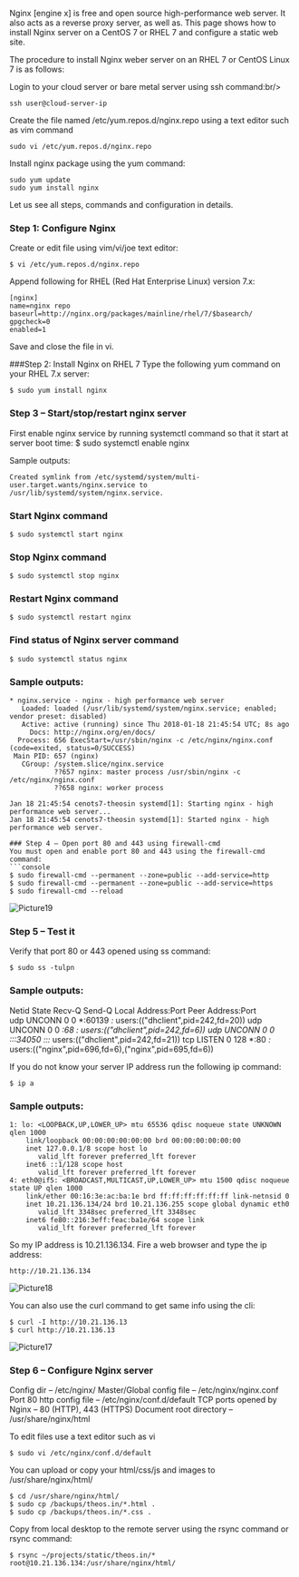 

Nginx [engine x] is free and open source high-performance web server. It also acts as a reverse proxy server, as well as. This page shows how to install Nginx server on a CentOS 7 or RHEL 7 and configure a static web site.

The procedure to install Nginx weber server on an RHEL 7 or CentOS Linux 7 is as follows:

Login to your cloud server or bare metal server using ssh command:br/>
```console
ssh user@cloud-server-ip
```
Create the file named /etc/yum.repos.d/nginx.repo using a text editor such as vim command
```console
sudo vi /etc/yum.repos.d/nginx.repo
```
Install nginx package using the yum command:
```console
sudo yum update
sudo yum install nginx
```
Let us see all steps, commands and configuration in details.

### Step 1: Configure Nginx
Create or edit file using vim/vi/joe text editor:
```console
$ vi /etc/yum.repos.d/nginx.repo
```
Append following for RHEL (Red Hat Enterprise Linux) version 7.x:
```console
[nginx]
name=nginx repo
baseurl=http://nginx.org/packages/mainline/rhel/7/$basearch/
gpgcheck=0
enabled=1
```
Save and close the file in vi.

###Step 2: Install Nginx on RHEL 7
Type the following yum command on your RHEL 7.x server:
```console
$ sudo yum install nginx
```
### Step 3 – Start/stop/restart nginx server
First enable nginx service by running systemctl command so that it start at server boot time:
$ sudo systemctl enable nginx

Sample outputs:
```console
Created symlink from /etc/systemd/system/multi-user.target.wants/nginx.service to /usr/lib/systemd/system/nginx.service.
```
### Start Nginx command
```console
$ sudo systemctl start nginx
```
### Stop Nginx command
```console
$ sudo systemctl stop nginx
```
### Restart Nginx command
```console
$ sudo systemctl restart nginx
```
### Find status of Nginx server command
```console
$ sudo systemctl status nginx
```
### Sample outputs:
```console
* nginx.service - nginx - high performance web server
   Loaded: loaded (/usr/lib/systemd/system/nginx.service; enabled; vendor preset: disabled)
   Active: active (running) since Thu 2018-01-18 21:45:54 UTC; 8s ago
     Docs: http://nginx.org/en/docs/
  Process: 656 ExecStart=/usr/sbin/nginx -c /etc/nginx/nginx.conf (code=exited, status=0/SUCCESS)
 Main PID: 657 (nginx)
   CGroup: /system.slice/nginx.service
           ??657 nginx: master process /usr/sbin/nginx -c /etc/nginx/nginx.conf
           ??658 nginx: worker process
 
Jan 18 21:45:54 cenots7-theosin systemd[1]: Starting nginx - high performance web server...
Jan 18 21:45:54 cenots7-theosin systemd[1]: Started nginx - high performance web server.

### Step 4 – Open port 80 and 443 using firewall-cmd
You must open and enable port 80 and 443 using the firewall-cmd command:
```console
$ sudo firewall-cmd --permanent --zone=public --add-service=http
$ sudo firewall-cmd --permanent --zone=public --add-service=https
$ sudo firewall-cmd --reload
```
![Picture19](https://storage.googleapis.com/slt12/Picture19.PNG)

### Step 5 – Test it
Verify that port 80 or 443 opened using ss command:
```console
$ sudo ss -tulpn
```
### Sample outputs:

Netid State      Recv-Q Send-Q         Local Address:Port                        Peer Address:Port              
udp   UNCONN     0      0                          *:60139                                  *:*                   users:(("dhclient",pid=242,fd=20))
udp   UNCONN     0      0                          *:68                                     *:*                   users:(("dhclient",pid=242,fd=6))
udp   UNCONN     0      0                         :::34050                                 :::*                   users:(("dhclient",pid=242,fd=21))
tcp   LISTEN     0      128                        *:80                                     *:*                   users:(("nginx",pid=696,fd=6),("nginx",pid=695,fd=6))

If you do not know your server IP address run the following ip command:
```console
$ ip a
```
### Sample outputs:
```console
1: lo: <LOOPBACK,UP,LOWER_UP> mtu 65536 qdisc noqueue state UNKNOWN qlen 1000
    link/loopback 00:00:00:00:00:00 brd 00:00:00:00:00:00
    inet 127.0.0.1/8 scope host lo
       valid_lft forever preferred_lft forever
    inet6 ::1/128 scope host 
       valid_lft forever preferred_lft forever
4: eth0@if5: <BROADCAST,MULTICAST,UP,LOWER_UP> mtu 1500 qdisc noqueue state UP qlen 1000
    link/ether 00:16:3e:ac:ba:1e brd ff:ff:ff:ff:ff:ff link-netnsid 0
    inet 10.21.136.134/24 brd 10.21.136.255 scope global dynamic eth0
       valid_lft 3348sec preferred_lft 3348sec
    inet6 fe80::216:3eff:feac:ba1e/64 scope link 
       valid_lft forever preferred_lft forever
```
So my IP address is 10.21.136.134. Fire a web browser and type the ip address:
```console
http://10.21.136.134
```
![Picture18](https://storage.googleapis.com/slt12/Picture18.PNG)

You can also use the curl command to get same info using the cli:
```console
$ curl -I http://10.21.136.13
$ curl http://10.21.136.13
```
![Picture17](https://storage.googleapis.com/slt12/Picture17.PNG)

### Step 6 – Configure Nginx server

Config dir – /etc/nginx/
Master/Global config file – /etc/nginx/nginx.conf
Port 80 http config file – /etc/nginx/conf.d/default
TCP ports opened by Nginx – 80 (HTTP), 443 (HTTPS)
Document root directory – /usr/share/nginx/html

To edit files use a text editor such as vi
```console
$ sudo vi /etc/nginx/conf.d/default
```
You can upload or copy your html/css/js and images to /usr/share/nginx/html/
```console
$ cd /usr/share/nginx/html/
$ sudo cp /backups/theos.in/*.html .
$ sudo cp /backups/theos.in/*.css .
```
Copy from local desktop to the remote server using the rsync command or rsync command:
```console
$ rsync ~/projects/static/theos.in/* root@10.21.136.134:/usr/share/nginx/html/
```